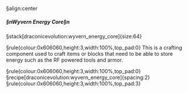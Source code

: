 §align:center
##### §nWyvern Energy Core§n

§stack[draconicevolution:wyvern_energy_core]{size:64}

§rule{colour:0x606060,height:3,width:100%,top_pad:0}
This is a crafting component used to craft items or blocks that need to be able to store energy such as the RF powered tools and armor.

§rule{colour:0x606060,height:3,width:100%,top_pad:0}
§recipe[draconicevolution:wyvern_energy_core]{spacing:2}
§rule{colour:0x606060,height:3,width:100%,top_pad:3}